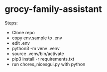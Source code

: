 # grocy-family-assistant

Steps:
* Clone repo
* copy env.sample to .env
* edit .env
* python3 -m venv .venv
* source .venv/bin/activate
* pip3 install -r requirements.txt
* run chores_nicesgui.py with python